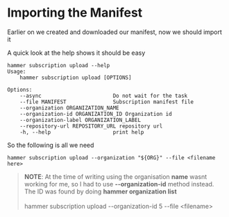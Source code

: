 # Importing the Manifest

Earlier on we created and downloaded our manifest, now we should import it

A quick look at the help shows it should be easy

```
hammer subscription upload --help
Usage:
    hammer subscription upload [OPTIONS]

Options:
    --async                       Do not wait for the task
    --file MANIFEST               Subscription manifest file
    --organization ORGANIZATION_NAME
    --organization-id ORGANIZATION_ID Organization id
    --organization-label ORGANIZATION_LABEL
    --repository-url REPOSITORY_URL repository url
    -h, --help                    print help

```

So the following is all we need

```
hammer subscription upload --organization "${ORG}" --file <filename here>
```

>**NOTE**: At the time of writing using the organisation **name** wasnt working for me, so I had to use **--organization-id** method instead. The ID was found by doing **hammer organization list**
<br/> <br/>
 hammer subscription upload --organization-id 5 --file &lt;filename&gt;



